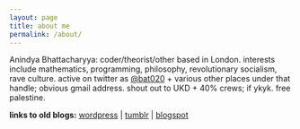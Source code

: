 ```yaml
---
layout: page
title: about me
permalink: /about/
---
```


Anindya Bhattacharyya: coder/theorist/other based in London. interests include mathematics, programming, philosophy, revolutionary socialism, rave culture. active on twitter as [@bat020](https://twitter.com/bat020) + various other places under that handle; obvious gmail address. shout out to UKD + 40% crews; if ykyk. free palestine.

<p class="about-links">
  <b>links to old blogs:</b>
  <a href="https://bat020.com/">wordpress</a> |
  <a href="https://bat020.tumblr.com/)">tumblr</a> |
  <a href="https://bat.blogspot.com/">blogspot</a>
</p>
